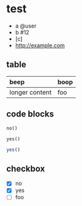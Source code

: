 # test

* a @user
* b #12
* [c]
* http://example.com

## table

| beep | boop |
|:-----|:-----|
| longer content | foo|

## code blocks

    no()

```
yes()
```

```js
yes()
```

## checkbox

- [X] no
- [x] yes
- [ ] foo

